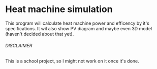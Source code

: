 # Heat machine simulation
This program will calculate heat machine power and efficency by it's specifications. It wil also show PV diagram and maybe even 3D model (haven't decided about that yet).
###### DISCLAIMER
This is a school project, so I might not work on it once it's done.
